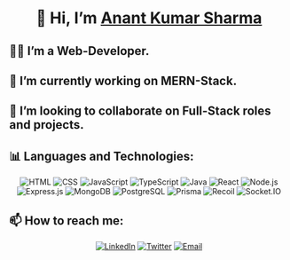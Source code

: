 <h1 align="center">👋 Hi, I’m <a href="https://www.linkedin.com/in/anant-kr-sharma-341793273" target="_blank">Anant Kumar Sharma</a></h1>

<h2>👨‍💻 I’m a Web-Developer.</h3>
<h2>🌱 I’m currently working on MERN-Stack.</h3>
<h2>🤝 I’m looking to collaborate on Full-Stack roles and projects.</h3>

## 📊 Languages and Technologies:

<p align="center">
  <img src="https://img.shields.io/badge/-HTML-E34F26?logo=html5&logoColor=white&style=for-the-badge" alt="HTML" />
  <img src="https://img.shields.io/badge/-CSS-1572B6?logo=css3&logoColor=white&style=for-the-badge" alt="CSS" />
  <img src="https://img.shields.io/badge/-JavaScript-F7DF1E?logo=javascript&logoColor=black&style=for-the-badge" alt="JavaScript" />
  <img src="https://img.shields.io/badge/-TypeScript-3178C6?logo=typescript&logoColor=white&style=for-the-badge" alt="TypeScript" />
  <img src="https://img.shields.io/badge/-Java-007396?logo=java&logoColor=white&style=for-the-badge" alt="Java" />
  <img src="https://img.shields.io/badge/-React-61DAFB?logo=react&logoColor=black&style=for-the-badge" alt="React" />
  <img src="https://img.shields.io/badge/-Node.js-339933?logo=node.js&logoColor=white&style=for-the-badge" alt="Node.js" />
  <img src="https://img.shields.io/badge/-Express.js-000000?logo=express&logoColor=white&style=for-the-badge" alt="Express.js" />
  <img src="https://img.shields.io/badge/-MongoDB-47A248?logo=mongodb&logoColor=white&style=for-the-badge" alt="MongoDB" />
  <img src="https://img.shields.io/badge/-PostgreSQL-4169E1?logo=postgresql&logoColor=white&style=for-the-badge" alt="PostgreSQL" />
  <img src="https://img.shields.io/badge/-Prisma-2D3748?logo=prisma&logoColor=white&style=for-the-badge" alt="Prisma" />
  <img src="https://img.shields.io/badge/-Recoil-3578E5?logo=react&logoColor=white&style=for-the-badge" alt="Recoil" />
  <img src="https://img.shields.io/badge/-Socket.IO-010101?logo=socket.io&logoColor=white&style=for-the-badge" alt="Socket.IO" />
</p>

## 📫 How to reach me:

<p align="center">
  <a href="https://www.linkedin.com/in/anant-kr-sharma-341793273"><img src="https://img.shields.io/badge/-LinkedIn-0077B5?logo=linkedin&logoColor=white&style=for-the-badge" alt="LinkedIn" /></a>
  <a href="https://x.com/Anant_K_Sharma"><img src="https://img.shields.io/badge/-Twitter-1DA1F2?logo=twitter&logoColor=white&style=for-the-badge" alt="Twitter" /></a>
  <a href="mailto:anantkrsharma.work@gmail.com"><img src="https://img.shields.io/badge/-Email-D14836?logo=gmail&logoColor=white&style=for-the-badge" alt="Email" /></a>
</p>

